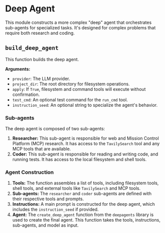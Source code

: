 # Deep Agent

This module constructs a more complex "deep" agent that orchestrates sub-agents for specialized tasks. It's designed for complex problems that require both research and coding.

## `build_deep_agent`

This function builds the deep agent.

**Arguments:**
- `provider`: The LLM provider.
- `project_dir`: The root directory for filesystem operations.
- `apply`: If `True`, filesystem and command tools will execute without confirmation.
- `test_cmd`: An optional test command for the `run_cmd` tool.
- `instruction_seed`: An optional string to specialize the agent's behavior.

### Sub-agents

The deep agent is composed of two sub-agents:

1.  **Researcher:** This sub-agent is responsible for web and Mission Control Platform (MCP) research. It has access to the `TavilySearch` tool and any MCP tools that are available.
2.  **Coder:** This sub-agent is responsible for reading and writing code, and running tests. It has access to the local filesystem and shell tools.

### Agent Construction

1.  **Tools:** The function assembles a list of tools, including filesystem tools, shell tools, and external tools like `TavilySearch` and MCP tools.
2.  **Sub-agents:** The `researcher` and `coder` sub-agents are defined with their respective tools and prompts.
3.  **Instructions:** A main prompt is constructed for the deep agent, which includes the `instruction_seed` if provided.
4.  **Agent:** The `create_deep_agent` function from the `deepagents` library is used to create the final agent. This function takes the tools, instructions, sub-agents, and model as input.
